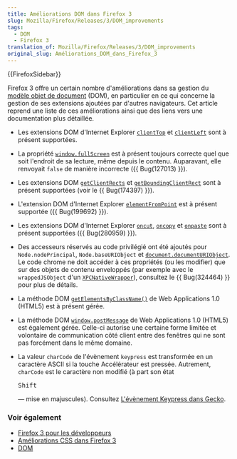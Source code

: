```yaml
---
title: Améliorations DOM dans Firefox 3
slug: Mozilla/Firefox/Releases/3/DOM_improvements
tags:
  - DOM
  - Firefox 3
translation_of: Mozilla/Firefox/Releases/3/DOM_improvements
original_slug: Améliorations_DOM_dans_Firefox_3
---
```

{{FirefoxSidebar}}

Firefox 3 offre un certain nombre d'améliorations dans sa gestion du [modèle objet de document](fr/DOM) (DOM), en particulier en ce qui concerne la gestion de ses extensions ajoutées par d'autres navigateurs. Cet article reprend une liste de ces améliorations ainsi que des liens vers une documentation plus détaillée.

- Les extensions DOM d'Internet Explorer [`clientTop`](fr/DOM/element.clientTop) et [`clientLeft`](fr/DOM/element.clientLeft) sont à présent supportées.
- La propriété [`window.fullScreen`](fr/DOM/window.fullScreen) est à présent toujours correcte quel que soit l'endroit de sa lecture, même depuis le contenu. Auparavant, elle renvoyait `false` de manière incorrecte ({{ Bug(127013) }}).
- Les extensions DOM [`getClientRects`](fr/DOM/element.getClientRects) et [`getBoundingClientRect`](fr/DOM/element.getBoundingClientRect) sont à présent supportées (voir le {{ Bug(174397) }}).
- L'extension DOM d'Internet Explorer [`elementFromPoint`](fr/DOM/document.elementFromPoint) est à présent supportée ({{ Bug(199692) }}).
- Les extensions DOM d'Internet Explorer [`oncut`](fr/DOM/element.oncut), [`oncopy`](fr/DOM/element.oncopy) et [`onpaste`](fr/DOM/element.onpaste) sont à présent supportées ({{ Bug(280959) }}).
- Des accesseurs réservés au code privilégié ont été ajoutés pour `Node.nodePrincipal`, `Node.baseURIObject` et [`document.documentURIObject`](fr/DOM/document.documentURIObject). Le code chrome ne doit accéder à ces propriétés (ou les modifier) que sur des objets de contenu enveloppés (par exemple avec le `wrappedJSObject` d'un [`XPCNativeWrapper`](fr/XPCNativeWrapper)), consultez le {{ Bug(324464) }} pour plus de détails.
- La méthode DOM [`getElementsByClassName()`](fr/DOM/document.getElementsByClassName) de Web Applications 1.0 (HTML5) est à présent gérée.
- La méthode DOM [`window.postMessage`](fr/DOM/window.postMessage) de Web Applications 1.0 (HTML5) est également gérée. Celle-ci autorise une certaine forme limitée et volontaire de communication côté client entre des fenêtres qui ne sont pas forcément dans le même domaine.
- La valeur `charCode` de l'évènement `keypress` est transformée en un caractère ASCII si la touche Accélérateur est pressée. Autrement, `charCode` est le caractère non modifié (à part son état

  <kbd>Shift</kbd>

  — mise en majuscules). Consultez [L'évènement Keypress dans Gecko](fr/L'%c3%a9v%c3%a8nement_Keypress_dans_Gecko).

### Voir également

- [Firefox 3 pour les développeurs](fr/Firefox_3_pour_les_d%c3%a9veloppeurs)
- [Améliorations CSS dans Firefox 3](fr/Am%c3%a9liorations_CSS_dans_Firefox_3)
- [DOM](fr/DOM)
